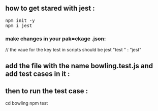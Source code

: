 ## how to get stared with jest :
<pre>
npm init -y
npm i jest
</pre>


### make changes in your pak=ckage .json:
// the vaue for the key test in scripts should be jest
"test " : "jest"


## add the file with the name bowling.test.js   and add test cases in it :


## then to run the test case :
cd  bowling
npm test